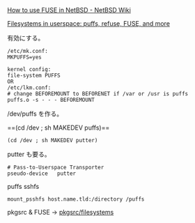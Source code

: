 [How to use FUSE in NetBSD - NetBSD Wiki](http://wiki.netbsd.se/index.php/How_to_use_FUSE_in_NetBSD)

[Filesystems in userspace: puffs, refuse, FUSE, and more](http://www.netbsd.org/docs/puffs/)

有効にする。

    /etc/mk.conf:
    MKPUFFS=yes
    
    kernel config:
    file-system PUFFS
    OR
    /etc/lkm.conf:
    # change BEFOREMOUNT to BEFORENET if /var or /usr is puffs
    puffs.o -s - - - BEFOREMOUNT

/dev/puffs を作る。

==(cd /dev ; sh MAKEDEV puffs)==

    (cd /dev ; sh MAKEDEV putter)

putter も要る。

    # Pass-to-Userspace Transporter
    pseudo-device   putter

puffs sshfs

    mount_psshfs host.name.tld:/directory /puffs

pkgsrc & FUSE → [pkgsrc/filesystems](ftp://ftp.netbsd.org/pub/pkgsrc/current/pkgsrc/filesystems/README.html)
